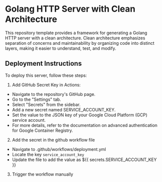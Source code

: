 # Golang HTTP Server with Clean Architecture
This repository template provides a framework for generating a Golang HTTP server with a clean architecture. Clean architecture emphasizes separation of concerns and maintainability by organizing code into distinct layers, making it easier to understand, test, and modify.

## Deployment Instructions

To deploy this server, follow these steps:

1. Add GitHub Secret Key in Actions:
- Navigate to the repository's GitHub page.
- Go to the "Settings" tab.
- Select "Secrets" from the sidebar.
- Add a new secret named SERVICE_ACCOUNT_KEY.
- Set the value to the JSON key of your Google Cloud Platform (GCP) service account.
- For more details, refer to the documentation on advanced authentication for Google Container Registry.

2. Add the secret in the github workflow file
- Navigate to .github/workflows/deployment.yml
- Locate the key `service_account_key`
- Update the file to add the value as ${{ secrets.SERVICE_ACCOUNT_KEY }}

3. Trigger the workflow manually
